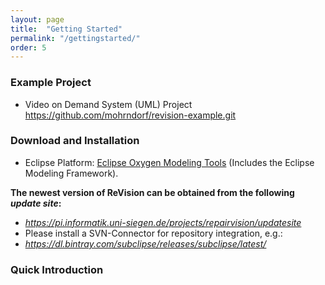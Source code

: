 ```yaml
---
layout: page
title:  "Getting Started"
permalink: "/gettingstarted/"
order: 5
---
```


### Example Project

* Video on Demand System (UML) Project <a href="https://github.com/mohrndorf/revision-example.git" target="new">https://github.com/mohrndorf/revision-example.git</a>

### Download and Installation

* Eclipse Platform: <a href="https://www.eclipse.org/downloads/packages/eclipse-modeling-tools/oxygen1a" target="new">Eclipse Oxygen Modeling Tools</a> (Includes the Eclipse Modeling Framework).

__The newest version of ReVision can be obtained from the following _update site_:__

* _https://pi.informatik.uni-siegen.de/projects/repairvision/updatesite_
* Please install a SVN-Connector for repository integration, e.g.:
* _https://dl.bintray.com/subclipse/releases/subclipse/latest/_

### Quick Introduction

<p>
	<?php include ("slides.html"); ?>
</p>
